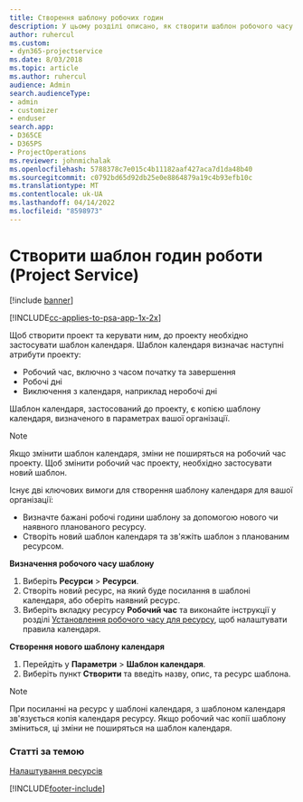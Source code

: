 ```yaml
---
title: Створення шаблону робочих годин
description: У цьому розділі описано, як створити шаблон робочого часу у Project Service.
author: ruhercul
ms.custom:
- dyn365-projectservice
ms.date: 8/03/2018
ms.topic: article
ms.author: ruhercul
audience: Admin
search.audienceType:
- admin
- customizer
- enduser
search.app:
- D365CE
- D365PS
- ProjectOperations
ms.reviewer: johnmichalak
ms.openlocfilehash: 5788378c7e015c4b11182aaf427aca7d1da48b40
ms.sourcegitcommit: c0792bd65d92db25e0e8864879a19c4b93efb10c
ms.translationtype: MT
ms.contentlocale: uk-UA
ms.lasthandoff: 04/14/2022
ms.locfileid: "8598973"
---
```

# <a name="create-a-work-hours-template-project-service"></a>Створити шаблон годин роботи (Project Service)

[!include [banner](../includes/psa-now-project-operations.md)]

[!INCLUDE[cc-applies-to-psa-app-1x-2x](../includes/cc-applies-to-psa-app-3x.md)]

Щоб створити проект та керувати ним, до проекту необхідно застосувати шаблон календаря. Шаблон календаря визначає наступні атрибути проекту:

- Робочий час, включно з часом початку та завершення
- Робочі дні
- Виключення з календаря, наприклад неробочі дні

Шаблон календаря, застосований до проекту, є копією шаблону календаря, визначеного в параметрах вашої організації.

> [!NOTE]
> Якщо змінити шаблон календаря, зміни не поширяться на робочий час проекту. Щоб змінити робочий час проекту, необхідно застосувати новий шаблон.

Існує дві ключових вимоги для створення шаблону календаря для вашої організації:

- Визначте бажані робочі години шаблону за допомогою нового чи наявного планованого ресурсу.
- Створіть новий шаблон календаря та зв'яжіть шаблон з планованим ресурсом.

**Визначення робочого часу шаблону**

1. Виберіть **Ресурси** \> **Ресурси**.
2. Створіть новий ресурс, на який буде посилання в шаблоні календаря, або оберіть наявний ресурс.
3. Виберіть вкладку ресурсу **Робочий час** та виконайте інструкції у розділі [Установлення робочого часу для ресурсу](/dynamics365/field-service/set-work-hours-resource), щоб налаштувати правила календаря.

**Створення нового шаблону календаря**

1. Перейдіть у **Параметри** \> **Шаблон календаря**.
2. Виберіть пункт **Створити** та введіть назву, опис, та ресурс шаблона.


> [!NOTE]
> При посиланні на ресурс у шаблоні календаря, з шаблоном календаря зв'язується копія календаря ресурсу. Якщо робочий час копії шаблону зміниться, ці зміни не поширяться на шаблон календаря.


### <a name="see-also"></a>Статті за темою  
 [Налаштування ресурсів](../psa/set-up-resources.md)


[!INCLUDE[footer-include](../includes/footer-banner.md)]
